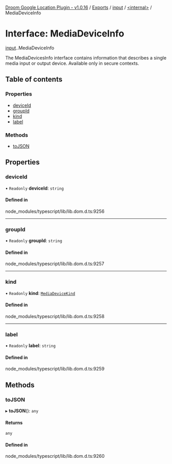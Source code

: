 [Droom Google Location Plugin - v1.0.16](../README.md) / [Exports](../modules.md) / [input](../modules/input.md) / [<internal\>](../modules/input._internal_.md) / MediaDeviceInfo

# Interface: MediaDeviceInfo

[input](../modules/input.md).[<internal>](../modules/input._internal_.md).MediaDeviceInfo

The MediaDevicesInfo interface contains information that describes a single media input or output device.
Available only in secure contexts.

## Table of contents

### Properties

- [deviceId](input._internal_.MediaDeviceInfo.md#deviceid)
- [groupId](input._internal_.MediaDeviceInfo.md#groupid)
- [kind](input._internal_.MediaDeviceInfo.md#kind)
- [label](input._internal_.MediaDeviceInfo.md#label)

### Methods

- [toJSON](input._internal_.MediaDeviceInfo.md#tojson)

## Properties

### deviceId

• `Readonly` **deviceId**: `string`

#### Defined in

node_modules/typescript/lib/lib.dom.d.ts:9256

___

### groupId

• `Readonly` **groupId**: `string`

#### Defined in

node_modules/typescript/lib/lib.dom.d.ts:9257

___

### kind

• `Readonly` **kind**: [`MediaDeviceKind`](../modules/input._internal_.md#mediadevicekind)

#### Defined in

node_modules/typescript/lib/lib.dom.d.ts:9258

___

### label

• `Readonly` **label**: `string`

#### Defined in

node_modules/typescript/lib/lib.dom.d.ts:9259

## Methods

### toJSON

▸ **toJSON**(): `any`

#### Returns

`any`

#### Defined in

node_modules/typescript/lib/lib.dom.d.ts:9260
